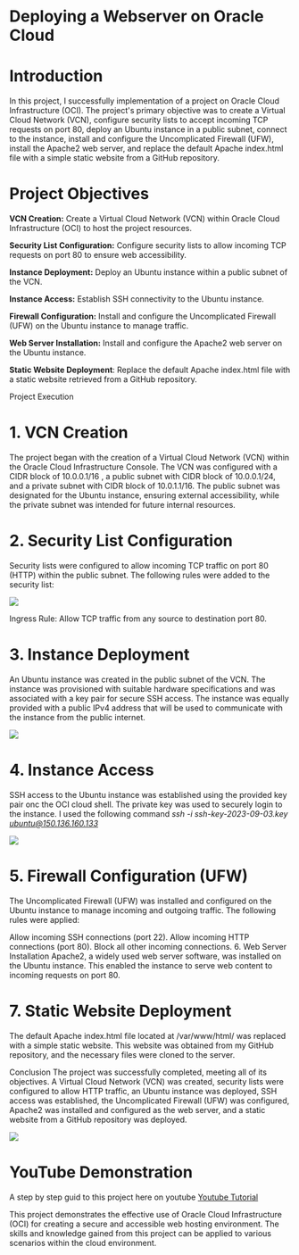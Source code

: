 # Deploying a Webserver on Oracle Cloud

# <b>Introduction</b>

In this project, I successfully implementation of a project on Oracle Cloud Infrastructure (OCI). The project's primary objective was to create a Virtual Cloud Network (VCN), configure security lists to accept incoming TCP requests on port 80, deploy an Ubuntu instance in a public subnet, connect to the instance, install and configure the Uncomplicated Firewall (UFW), install the Apache2 web server, and replace the default Apache index.html file with a simple static website from a GitHub repository.

# <b>Project Objectives</b>
<b>VCN Creation:</b> Create a Virtual Cloud Network (VCN) within Oracle Cloud Infrastructure (OCI) to host the project resources.

**Security List Configuration:** Configure security lists to allow incoming TCP requests on port 80 to ensure web accessibility.

**Instance Deployment:** Deploy an Ubuntu instance within a public subnet of the VCN.

**Instance Access:** Establish SSH connectivity to the Ubuntu instance.

**Firewall Configuration:** Install and configure the Uncomplicated Firewall (UFW) on the Ubuntu instance to manage traffic.

**Web Server Installation:** Install and configure the Apache2 web server on the Ubuntu instance.

**Static Website Deployment**: Replace the default Apache index.html file with a static website retrieved from a GitHub repository.

Project Execution
# 1. VCN Creation
The project began with the creation of a Virtual Cloud Network (VCN) within the Oracle Cloud Infrastructure Console. The VCN was configured with a CIDR block of 10.0.0.1/16 , a public subnet with CIDR block of 10.0.0.1/24, and a private subnet with CIDR block of 10.0.1.1/16. The public subnet was designated for the Ubuntu instance, ensuring external accessibility, while the private subnet was intended for future internal resources.

# 2. Security List Configuration
Security lists were configured to allow incoming TCP traffic on port 80 (HTTP) within the public subnet. The following rules were added to the security list:

<img src="https://i.imgur.com/enBQh5N.png">

Ingress Rule: Allow TCP traffic from any source to destination port 80.
# 3. Instance Deployment
An Ubuntu instance was created in the public subnet of the VCN. The instance was provisioned with suitable hardware specifications and was associated with a key pair for secure SSH access. The instance was equally provided with a public IPv4 address that will be used to communicate with the instance from the public internet.

<img src="https://i.imgur.com/u0eFeB0.png">

# 4. Instance Access
SSH access to the Ubuntu instance was established using the provided key pair onc the OCI cloud shell. The private key was used to securely login to the instance. I used the following command <i>ssh -i ssh-key-2023-09-03.key ubuntu@150.136.160.133</i>

<img src="https://i.imgur.com/irZmXTz.png">

# 5. Firewall Configuration (UFW)
The Uncomplicated Firewall (UFW) was installed and configured on the Ubuntu instance to manage incoming and outgoing traffic. The following rules were applied:

Allow incoming SSH connections (port 22).
Allow incoming HTTP connections (port 80).
Block all other incoming connections.
6. Web Server Installation
Apache2, a widely used web server software, was installed on the Ubuntu instance. This enabled the instance to serve web content to incoming requests on port 80.

# 7. Static Website Deployment
The default Apache index.html file located at /var/www/html/ was replaced with a simple static website. This website was obtained from my GitHub repository, and the necessary files were cloned to the server.

Conclusion
The project was successfully completed, meeting all of its objectives. A Virtual Cloud Network (VCN) was created, security lists were configured to allow HTTP traffic, an Ubuntu instance was deployed, SSH access was established, the Uncomplicated Firewall (UFW) was configured, Apache2 was installed and configured as the web server, and a static website from a GitHub repository was deployed.

<img src="https://i.imgur.com/24Ec1JI.png">

# YouTube Demonstration

A step by step guid to this project here on youtube <a href="https://www.youtube.com/watch?v=2KKESuTnyTM&list=PL9V0QedB-FPI1HwJTUFYdE05aSCZj1wnf">Youtube Tutorial</a>

This project demonstrates the effective use of Oracle Cloud Infrastructure (OCI) for creating a secure and accessible web hosting environment. The skills and knowledge gained from this project can be applied to various scenarios within the cloud environment.


